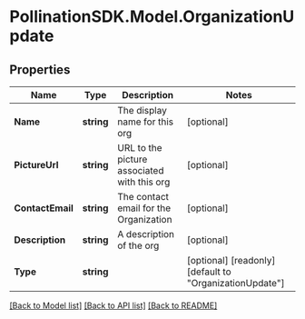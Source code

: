 
# PollinationSDK.Model.OrganizationUpdate

## Properties

Name | Type | Description | Notes
------------ | ------------- | ------------- | -------------
**Name** | **string** | The display name for this org | [optional] 
**PictureUrl** | **string** | URL to the picture associated with this org | [optional] 
**ContactEmail** | **string** | The contact email for the Organization | [optional] 
**Description** | **string** | A description of the org | [optional] 
**Type** | **string** |  | [optional] [readonly] [default to "OrganizationUpdate"]

[[Back to Model list]](../README.md#documentation-for-models)
[[Back to API list]](../README.md#documentation-for-api-endpoints)
[[Back to README]](../README.md)

